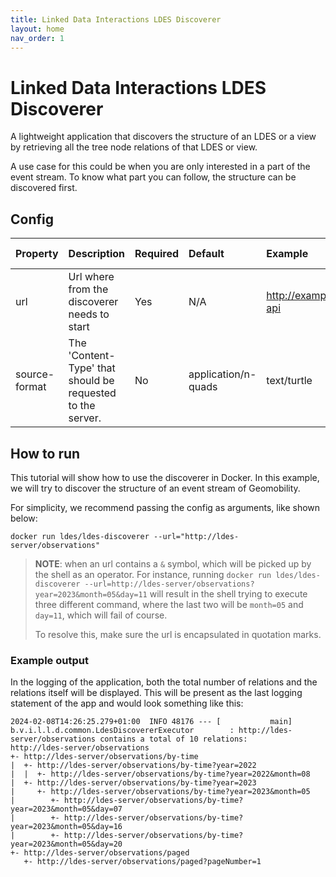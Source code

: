 ```yaml
---
title: Linked Data Interactions LDES Discoverer
layout: home
nav_order: 1
---
```


# Linked Data Interactions LDES Discoverer

A lightweight application that discovers the structure of an LDES or a view by retrieving all the tree node relations of
that LDES or view.

A use case for this could be when you are only interested in a part of the event stream. To know what part you can
follow, the structure can be discovered first.

## Config

| Property      | Description                                                | Required | Default             | Example                   | Supported values                                                                                                        |
|:--------------|:-----------------------------------------------------------|:---------|:--------------------|:--------------------------|:------------------------------------------------------------------------------------------------------------------------|
| url           | Url where from the discoverer needs to start               | Yes      | N/A                 | http://example.com/my-api | HTTP and HTTPS url                                                                                                      |
| source-format | The 'Content-Type' that should be requested to the server. | No       | application/n-quads | text/turtle               | Any type supported by [Apache Jena](https://jena.apache.org/documentation/io/rdf-input.html#determining-the-rdf-syntax) |

## How to run

This tutorial will show how to use the discoverer in Docker.
In this example, we will try to discover the structure of an event stream of Geomobility.

For simplicity, we recommend passing the config as arguments, like shown below:

```shell
docker run ldes/ldes-discoverer --url="http://ldes-server/observations"
```

> **NOTE**: when an url contains a `&` symbol, which will be picked up by the shell as an operator.
> For instance, running
> `docker run ldes/ldes-discoverer --url=http://ldes-server/observations?year=2023&month=05&day=11` will result in the
> shell trying to execute three different command, where the last two will be `month=05` and `day=11`, which will fail
> of course.
>
> To resolve this, make sure the url is encapsulated in quotation marks.

### Example output

In the logging of the application, both the total number of relations and the relations itself will be displayed. This
will be present as the last logging statement of the app and would look something like this:

```text
2024-02-08T14:26:25.279+01:00  INFO 48176 --- [           main] b.v.i.l.l.d.common.LdesDiscovererExecutor        : http://ldes-server/observations contains a total of 10 relations:
http://ldes-server/observations
+- http://ldes-server/observations/by-time
|  +- http://ldes-server/observations/by-time?year=2022
|  |  +- http://ldes-server/observations/by-time?year=2022&month=08
|  +- http://ldes-server/observations/by-time?year=2023
|     +- http://ldes-server/observations/by-time?year=2023&month=05
|        +- http://ldes-server/observations/by-time?year=2023&month=05&day=07
|        +- http://ldes-server/observations/by-time?year=2023&month=05&day=16
|        +- http://ldes-server/observations/by-time?year=2023&month=05&day=20
+- http://ldes-server/observations/paged
   +- http://ldes-server/observations/paged?pageNumber=1
```